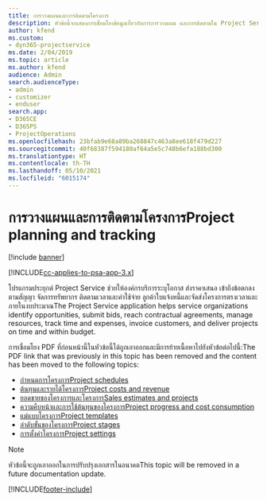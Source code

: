 ```yaml
---
title: การวางแผนและการติดตามโครงการ
description: หัวข้อนี้จะแสดงการเชื่อมโยงข้อมูลเกี่ยวกับการการวางแผน และการติดตามใน Project Service Automation
author: kfend
ms.custom:
- dyn365-projectservice
ms.date: 2/04/2019
ms.topic: article
ms.author: kfend
audience: Admin
search.audienceType:
- admin
- customizer
- enduser
search.app:
- D365CE
- D365PS
- ProjectOperations
ms.openlocfilehash: 23bfab9e68a89ba268847c463a8ee618f479d227
ms.sourcegitcommit: 40f68387f594180af64a5e5c748b6efa188bd300
ms.translationtype: HT
ms.contentlocale: th-TH
ms.lasthandoff: 05/10/2021
ms.locfileid: "6015174"
---
```

# <a name="project-planning-and-tracking"></a><span data-ttu-id="6c42f-103">การวางแผนและการติดตามโครงการ</span><span class="sxs-lookup"><span data-stu-id="6c42f-103">Project planning and tracking</span></span>

[!include [banner](../../includes/psa-now-project-operations.md)]

[!INCLUDE[cc-applies-to-psa-app-3.x](../../includes/cc-applies-to-psa-app-3x.md)]

<span data-ttu-id="6c42f-104">โปรแกรมประยุกต์ Project Service ช่วยให้องค์กรบริการระบุโอกาส ส่งราคาเสนอ เข้าถึงข้อตกลงตามสัญญา จัดการทรัพยากร ติดตามเวลาและค่าใช้จ่าย ลูกค้าใบแจ้งหนี้และจัดส่งโครงการตรงเวลาและภายในงบประมาณ</span><span class="sxs-lookup"><span data-stu-id="6c42f-104">The Project Service application helps service organizations identify opportunities, submit bids, reach contractual agreements, manage resources, track time and expenses, invoice customers, and deliver projects on time and within budget.</span></span> 

<span data-ttu-id="6c42f-105">การเชื่อมโยง PDF ที่ก่อนหน้านี้ในหัวข้อนี้ได้ถูกเอาออกและมีการย้ายเนื้อหาไปยังหัวข้อต่อไปนี้:</span><span class="sxs-lookup"><span data-stu-id="6c42f-105">The PDF link that was previously in this topic has been removed and the content has been moved to the following topics:</span></span>

- [<span data-ttu-id="6c42f-106">กำหนดการโครงการ</span><span class="sxs-lookup"><span data-stu-id="6c42f-106">Project schedules</span></span>](../project-creating.md)
- [<span data-ttu-id="6c42f-107">ต้นทุนและรายได้โครงการ</span><span class="sxs-lookup"><span data-stu-id="6c42f-107">Project costs and revenue</span></span>](../project-estimating.md)
- [<span data-ttu-id="6c42f-108">ยอดขายของโครงการและโครงการ</span><span class="sxs-lookup"><span data-stu-id="6c42f-108">Sales estimates and projects</span></span>](../project-leveraging.md)
- [<span data-ttu-id="6c42f-109">ความคืบหน้าและการใช้ต้นทุนของโครงการ</span><span class="sxs-lookup"><span data-stu-id="6c42f-109">Project progress and cost consumption</span></span>](../project-tracking.md)
- [<span data-ttu-id="6c42f-110">แม่แบบโครงการ</span><span class="sxs-lookup"><span data-stu-id="6c42f-110">Project templates</span></span>](../project-templates.md)
- [<span data-ttu-id="6c42f-111">ลำดับขั้นของโครงการ</span><span class="sxs-lookup"><span data-stu-id="6c42f-111">Project stages</span></span>](../project-stages.md)
- [<span data-ttu-id="6c42f-112">การตั้งค่าโครงการ</span><span class="sxs-lookup"><span data-stu-id="6c42f-112">Project settings</span></span>](../project-settings.md)

> [!NOTE]
> <span data-ttu-id="6c42f-113">หัวข้อนี้จะถูกเอาออกในการปรับปรุงเอกสารในอนาคต</span><span class="sxs-lookup"><span data-stu-id="6c42f-113">This topic will be removed in a future documentation update.</span></span> 


[!INCLUDE[footer-include](../../includes/footer-banner.md)]